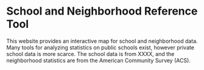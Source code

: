 # School and Neighborhood Reference Tool

This website provides an interactive map for school and neighborhood data. Many tools for analyzing statistics on public schools exist, however private school data is more scarce. The school data is from XXXX, and the neighborhood statistics are from the American Community Survey (ACS).
